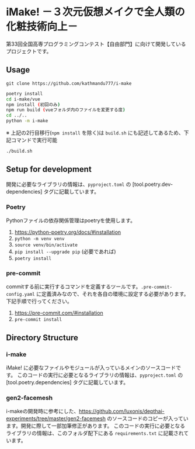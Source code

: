 # iMake! －３次元仮想メイクで全人類の化粧技術向上－

第33回全国高専プログラミングコンテスト【自由部門】に向けて開発しているプロジェクトです。

## Usage

`git clone https://github.com/kathmandu777/i-make`

```bash
poetry install
cd i-make/vue
npm install (初回のみ)
npm run build (vueフォルダ内のファイルを変更する度)
cd ../..
python -m i-make
```

※ 上記の2行目移行(`npm install` を除く)は `build.sh` にも記述してあるため、下記コマンドで実行可能

```bash
./build.sh
```

## Setup for development

開発に必要なライブラリの情報は、`pyproject.toml` の [tool.poetry.dev-dependencies] タグに記載しています。

### Poetry

Pythonファイルの依存関係管理はpoetryを使用します。

1. <https://python-poetry.org/docs/#installation>
1. `python -m venv venv`
1. `source venv/bin/activate`
1. `pip install --upgrade pip` (必要であれば)
1. `poetry install`

### pre-commit

commitする前に実行するコマンドを定義するツールです。`.pre-commit-config.yaml` に定義済みなので、それを各自の環境に設定する必要があります。下記手順で行ってください。

1. <https://pre-commit.com/#installation>
1. `pre-commit install`

## Directory Structure

### i-make

iMake! に必要なファイルやモジュールが入っているメインのソースコードです。
このコードの実行に必要となるライブラリの情報は、`pyproject.toml` の [tool.poetry.dependencies] タグに記載しています。

### gen2-facemesh

i-makeの開発時に参考にした、<https://github.com/luxonis/depthai-experiments/tree/master/gen2-facemesh> のソースコードのコピーが入っています。開発に際して一部加筆修正があります。
このコードの実行に必要となるライブラリの情報は、このフォルダ配下にある `requirements.txt` に記載されています。
